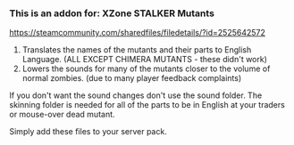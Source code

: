 ### This is an addon for: XZone STALKER Mutants
https://steamcommunity.com/sharedfiles/filedetails/?id=2525642572

1. Translates the names of the mutants and their parts to English Language.  (ALL EXCEPT CHIMERA MUTANTS - these didn't work)
2. Lowers the sounds for many of the mutants closer to the volume of normal zombies. (due to many player feedback complaints)

If you don't want the sound changes don't use the sound folder.
The skinning folder is needed for all of the parts to be in English at your traders or mouse-over dead mutant.

Simply add these files to your server pack.
